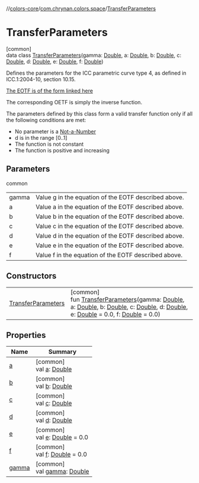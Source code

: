 //[colors-core](../../../index.md)/[com.chrynan.colors.space](../index.md)/[TransferParameters](index.md)

# TransferParameters

[common]\
data class [TransferParameters](index.md)(gamma: [Double](https://kotlinlang.org/api/latest/jvm/stdlib/kotlin/-double/index.html), a: [Double](https://kotlinlang.org/api/latest/jvm/stdlib/kotlin/-double/index.html), b: [Double](https://kotlinlang.org/api/latest/jvm/stdlib/kotlin/-double/index.html), c: [Double](https://kotlinlang.org/api/latest/jvm/stdlib/kotlin/-double/index.html), d: [Double](https://kotlinlang.org/api/latest/jvm/stdlib/kotlin/-double/index.html), e: [Double](https://kotlinlang.org/api/latest/jvm/stdlib/kotlin/-double/index.html), f: [Double](https://kotlinlang.org/api/latest/jvm/stdlib/kotlin/-double/index.html))

Defines the parameters for the ICC parametric curve type 4, as defined in ICC.1:2004-10, section 10.15.

[The EOTF is of the form linked here](https://d.android.com/reference/android/graphics/ColorSpace.Rgb.TransferParameters)

The corresponding OETF is simply the inverse function.

The parameters defined by this class form a valid transfer function only if all the following conditions are met:

- 
   No parameter is a [Not-a-Number](https://kotlinlang.org/api/latest/jvm/stdlib/kotlin/index.html)
- 
   d is in the range [0..1]
- 
   The function is not constant
- 
   The function is positive and increasing

## Parameters

common

| | |
|---|---|
| gamma | Value g in the equation of the EOTF described above. |
| a | Value a in the equation of the EOTF described above. |
| b | Value b in the equation of the EOTF described above. |
| c | Value c in the equation of the EOTF described above. |
| d | Value d in the equation of the EOTF described above. |
| e | Value e in the equation of the EOTF described above. |
| f | Value f in the equation of the EOTF described above. |

## Constructors

| | |
|---|---|
| [TransferParameters](-transfer-parameters.md) | [common]<br>fun [TransferParameters](-transfer-parameters.md)(gamma: [Double](https://kotlinlang.org/api/latest/jvm/stdlib/kotlin/-double/index.html), a: [Double](https://kotlinlang.org/api/latest/jvm/stdlib/kotlin/-double/index.html), b: [Double](https://kotlinlang.org/api/latest/jvm/stdlib/kotlin/-double/index.html), c: [Double](https://kotlinlang.org/api/latest/jvm/stdlib/kotlin/-double/index.html), d: [Double](https://kotlinlang.org/api/latest/jvm/stdlib/kotlin/-double/index.html), e: [Double](https://kotlinlang.org/api/latest/jvm/stdlib/kotlin/-double/index.html) = 0.0, f: [Double](https://kotlinlang.org/api/latest/jvm/stdlib/kotlin/-double/index.html) = 0.0) |

## Properties

| Name | Summary |
|---|---|
| [a](a.md) | [common]<br>val [a](a.md): [Double](https://kotlinlang.org/api/latest/jvm/stdlib/kotlin/-double/index.html) |
| [b](b.md) | [common]<br>val [b](b.md): [Double](https://kotlinlang.org/api/latest/jvm/stdlib/kotlin/-double/index.html) |
| [c](c.md) | [common]<br>val [c](c.md): [Double](https://kotlinlang.org/api/latest/jvm/stdlib/kotlin/-double/index.html) |
| [d](d.md) | [common]<br>val [d](d.md): [Double](https://kotlinlang.org/api/latest/jvm/stdlib/kotlin/-double/index.html) |
| [e](e.md) | [common]<br>val [e](e.md): [Double](https://kotlinlang.org/api/latest/jvm/stdlib/kotlin/-double/index.html) = 0.0 |
| [f](f.md) | [common]<br>val [f](f.md): [Double](https://kotlinlang.org/api/latest/jvm/stdlib/kotlin/-double/index.html) = 0.0 |
| [gamma](gamma.md) | [common]<br>val [gamma](gamma.md): [Double](https://kotlinlang.org/api/latest/jvm/stdlib/kotlin/-double/index.html) |
